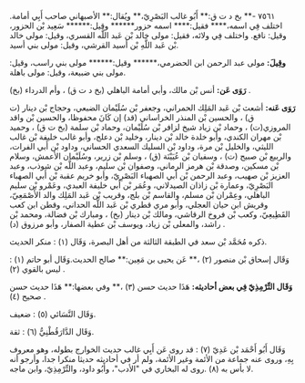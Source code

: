 ٧٥٦١ -** بخ د ت ق:** أَبُو غالب البَصْرِيّ،** ويُقال:** الأصبهاني صاحب أَبِي أمامة. اختلف فِي اسمه،**** فقيل:**** اسمه حزور****** وقيل:****** سَعِيد بْن الحزور، وقيل: نافع. واختلف فِي ولائه، فقيل: مولى خالد بْن عَبد اللَّه القسري، وقيل: مولى خالد بْن عَبد اللَّهِ بْن أسيد القرشي، وقيل: مولى بني أسيد.

**وقِيلَ:** مولى عبد الرحمن ابن الحضرمي،****** وقيل:****** مولى بني راسب، وقيل: مولى بني ضبيعة، وقيل: مولى باهلة.

**رَوَى عَن:** أنس بْن مالك، وأبي أمامة الباهلي (بخ د ت ق) ، وأم الدرداء (بخ) .

**رَوَى عَنه:** أشعث بْن عَبد المَلِك الحمراني، وجعفر بْن سُلَيْمان الضبعي، وحجاج بْن دينار (ت ق) ، والحسين بْن المنذر الخراساني (قد) إن كَانَ محفوظا، والحسين بْن واقد المروزي(ت) ، وحماد بْن زياد شيخ لزافر بْن سُلَيْمان، وحماد بْن سلمة (بخ ت ق) ، وحميد بْن مهران الكندي، وأبو خلدة خالد بْن دينار، وخليد بْن دعلج، وأبو غالب خليفة بْن غالب الليثي، والخليل بْن مرة، وداود بْن السليك السعدي الحساني، وداود بْن أَبي الفرات، والربيع بْن صبيح (ت) ، وسفيان بْن عُيَيْنَة (ق) ، وسلم بْن زرير، وسُلَيْمان الأعمش، وسلام بْن مسكين، وصدقة بْن هرمز الرماني، وصفوان بْن سليم، وعبد اللَّه بْن شوذب، وعبد العزيز بْن صهيب، وعبد الرحمن بْن أَبي الصهباء البَصْرِيّ، وأبو خريم عقبة بْن أَبي الصهباء البَصْرِيّ، وعمارة بْن زاذان الصيدلاني، وعُمَر بْن أَبي خليفة العبدي، وعَمْرو بْن سليم الباهلي، وعِمْران بْن مسلم، والقاسم بْن بلج، وقريب بْن عَبد المَلِك والد الأَصْمَعِيّ، وقريش ابن حيان العجلي، وأبو مري قطري بْن عَبد اللَّه الحداني، وقطن ابن كعب القَطِيعِيّ، وكعب بْن فروخ الرقاشي، ومالك بْن دينار (بخ) ، ومبارك بْن فضالة، ومحمد بْن راشد، والمعلى بْن زياد، ويوسف بْن عطية الصفار، وأبو مرزوق (د) .

ذكره مُحَمَّد بْن سعد في الطبقة الثالثة من أهل البصرة، وَقَال (١) : منكر الحديث.

وَقَال إسحاق بْن منصور (٢) ،** عَن يحيى بن مَعِين:** صالح الحديث.وَقَال أبو حاتم (١) : ليس بالقوي (٢) .

**وَقَال التِّرْمِذِيّ فِي بعض أحاديثه:** هَذَا حديث حسن (٣) ،** وفي بعضها:** هَذَا حديث حسن صحيح (٤) .

وَقَال النَّسَائي (٥) : ضعيف.

وَقَال الدَّارَقُطْنِيُّ (٦) : ثقة.

وَقَال أَبُو أَحْمَد بْن عَدِيّ (٧) : قد روى عَن أَبِي غالب حديث الخوارج بطوله، وهو معروف بِهِ، وروى عنه جماعة من الأئمة وغير الأئمة، ولم أر في أحاديثه حديثا منكرا جدا، وأرجو أنه لا بأس به (٨) .روى له البخاري في "الأدب"، وأَبُو داود، والتِّرْمِذِيّ، وابن ماجه.